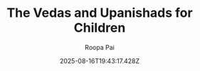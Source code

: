---
title: "The Vedas and Upanishads for Children"
date: "2025-08-16T19:43:17.428Z"
author: "Roopa Pai"
read_year: "NO"
recommendation: '3'
url: /bookshelf/the-vedas-and-upanishads-for-children
---